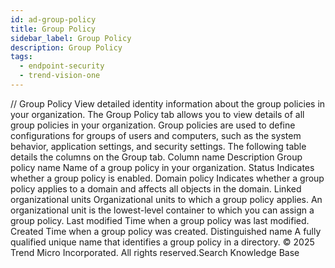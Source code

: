 ```yaml
---
id: ad-group-policy
title: Group Policy
sidebar_label: Group Policy
description: Group Policy
tags:
  - endpoint-security
  - trend-vision-one
---
```


/*<![CDATA[*/ $('#title').html($('meta[name=map-description]').attr('content')); /*]]>*/ Group Policy View detailed identity information about the group policies in your organization. The Group Policy tab allows you to view details of all group policies in your organization. Group policies are used to define configurations for groups of users and computers, such as the system behavior, application settings, and security settings. The following table details the columns on the Group tab. Column name Description Group policy name Name of a group policy in your organization. Status Indicates whether a group policy is enabled. Domain policy Indicates whether a group policy applies to a domain and affects all objects in the domain. Linked organizational units Organizational units to which a group policy applies. An organizational unit is the lowest-level container to which you can assign a group policy. Last modified Time when a group policy was last modified. Created Time when a group policy was created. Distinguished name A fully qualified unique name that identifies a group policy in a directory. © 2025 Trend Micro Incorporated. All rights reserved.Search Knowledge Base